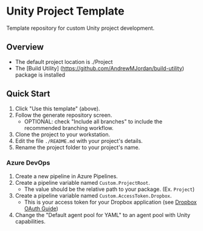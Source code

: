 # Unity Project Template

Template repository for custom Unity project development.

## Overview
-	The default project location is ./Project
-	The [Build Utility] (https://github.com/AndrewMJordan/build-utility) package is installed

## Quick Start
1. Click "Use this template" (above).
2. Follow the generate repository screen.
	- OPTIONAL: check "Include all branches" to include the recommended branching workflow.
3. Clone the project to your workstation.
4. Edit the file `./README.md` with your project's details.
8. Rename the project folder to your project's name.

### Azure DevOps
1. Create a new pipeline in Azure Pipelines.
2. Create a pipeline variable named `Custom.ProjectRoot`.
	- The value should be the relative path to your package. (Ex. `Project`)
3. Create a pipeline variable named `Custom.AccessToken.Dropbox`.
	- This is your access token for your Dropbox application (see [Dropbox OAuth Guide](https://www.dropbox.com/lp/developers/reference/oauth-guide))
4. Change the "Default agent pool for YAML" to an agent pool with Unity capabilities.